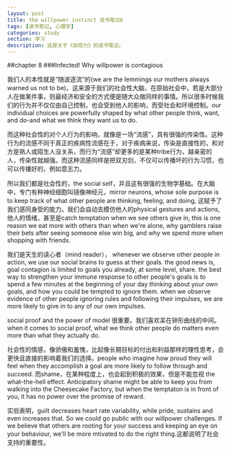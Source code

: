```yaml
---
layout: post
title: the willpower instinct 读书笔记6
tags: [读书笔记, 心理学]
categories: study
section: 学习
description: 这是关于《自控力》的读书笔记。
---
```

##chapter 8
###Infected! Why willpower is contagious

我们人的本性就是“随波逐流”的(we are the lemmings our mothers always warned us not to be)，这来源于我们的社会性大脑，在原始社会中，若是大部分人在做某件事，则最经济和安全的方式便是随大众做同样的事情。所以很多时候我们的行为并不仅仅由自己控制，也会受到他人的影响，而受社会和环境控制。our individual choices are powerfully shaped by what other people think, want, and do-and what we think they want us to do.

而这种社会性的对个人行为的影响，就像是一场“流感”，具有很强的传染性。这种行为的流感不同于真正的疾病性流感在于，对于疾病来说，传染是直接性的，和对方是熟人或陌生人没关系，而行为“流感”却更多的是某种tribe行为，越亲密的人，传染性就越强。而这种流感同样是把双刃剑，不仅可以传播坏的行为习惯，也可以传播好的，例如意志力。

所以我们都是社会性的，the social self，并且这有很强的生物学基础。在大脑中，专门有种神经细胞叫镜像神经元，mirror neurons, whose sole purpose is to keep track of what other people are thinking, feeling, and doing, 这赋予了我们感同身受的能力。我们会自动去模仿他人的physical gestures and actions,他人的情绪，甚至是catch temptation when we see others give in, this is one reason we eat more with others than when we're alone, why gamblers raise their bets after seeing someone else win big, and why we spend more when shopping with friends.

我们是天生的读心者（mind reader）， whenever we observe other people in action, we use our social brains to guess at their goals. the good news is, goal contagion is limited to goals you already, at some level, share. the best way to strengthen your immune response to other people's goals is to spend a few minutes at the beginning of your day thinking about your own goals, and how you could be tempted to ignore them. when we observe evidence of other people ignoring rules and following their impulses, we are more likely to give in to any of our own impulses.

social proof and the power of model 很重要。我们喜欢呆在钟形曲线的中间。when it comes to social proof, what we think other people do matters even more than what they actually do.

社会性的情感，像骄傲和羞愧，比起像长期目标的付出和利益那样的理性思考，会更快且直接的影响着我们的选择。people who imagine how proud they will feel when they accomplish a goal are more likely to follow through and succeed. 而shame，在某种程度上，也会起到积极的效果，但是不能忽视 the what-the-hell effect. Anticipatory shame might be able to keep you from walking into the Cheesecake Factory, but when the temptaton is in front of you, it has no power over the promise of reward. 

实验表明，guilt decreases heart rate variability, while pride, sustains and even increases that. So we could go public with our willpower challenges. If we believe that others are rooting for your success and keeping an eye on your behaviour, we'll be more mtivated to do the right thing.这都说明了社会支持的重要性。